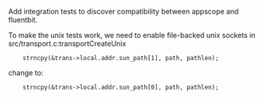 
Add integration tests to discover compatibility between appscope and fluentbit.

To make the unix tests work, we need to enable file-backed unix sockets in src/transport.c:transportCreateUnix

```
    strncpy(&trans->local.addr.sun_path[1], path, pathlen);
```
change to:
```
    strncpy(&trans->local.addr.sun_path[0], path, pathlen);
```

